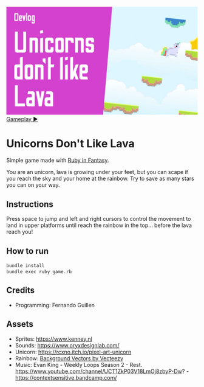 [![Watch the video](thumbnail.png)](https://youtu.be/9XCyBVJ2bSE)
[Gameplay &#9654;](https://youtu.be/9XCyBVJ2bSE)

# Unicorns Don't Like Lava

Simple game made with [Ruby in Fantasy](https://github.com/fguillen/fantasy).

You are an unicorn, lava is growing under your feet, but you can scape if you reach the sky and your home at the rainbow. Try to save as many stars you can on your way.

## Instructions

Press space to jump and left and right cursors to control the movement to land in upper platforms until reach the rainbow in the top... before the lava reach you!

## How to run

    bundle install
    bundle exec ruby game.rb

## Credits

- Programming: Fernando Guillen

## Assets

- Sprites: https://www.kenney.nl
- Sounds: https://www.oryxdesignlab.com/
- Unicorn: https://rcxno.itch.io/pixel-art-unicorn
- Rainbow: [Background Vectors by Vecteezy](https://www.vecteezy.com/free-vector/background)
- Music: Evan King - Weekly Loops Season 2 - Rest. https://www.youtube.com/channel/UCT1ZkP03V18LmOj8zbyP-Dw? - https://contextsensitive.bandcamp.com/
